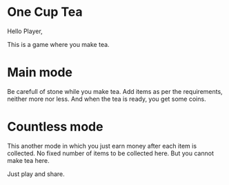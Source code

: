 # One Cup Tea

Hello Player,

This is a game where you make tea.

# Main mode

Be carefull of stone while you make tea. Add items as per the requirements, neither more nor less. And when the tea is ready, you get some coins.

# Countless mode

This another mode in which you just earn money after each item is collected. No fixed number of items to be collected here. But you cannot make tea here.

Just play and share.